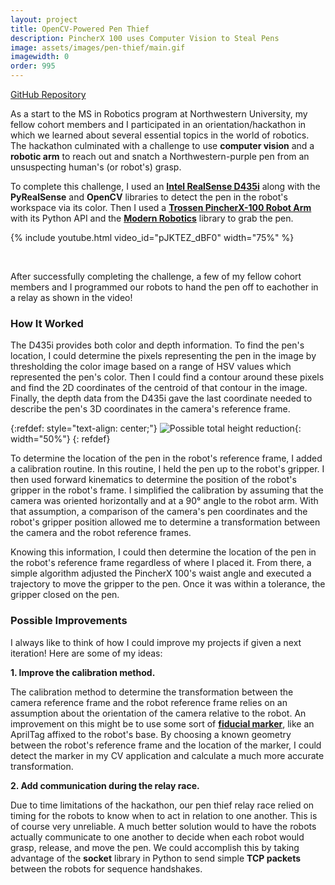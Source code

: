 ```yaml
---
layout: project
title: OpenCV-Powered Pen Thief
description: PincherX 100 uses Computer Vision to Steal Pens
image: assets/images/pen-thief/main.gif
imagewidth: 0
order: 995
---
```


[GitHub Repository](https://github.com/ngmor/pen-challenge)

As a start to the MS in Robotics program at Northwestern University, my fellow cohort members and I participated in an orientation/hackathon in which we learned about several essential topics in the world of robotics. The hackathon culminated with a challenge to use **computer vision** and a **robotic arm** to reach out and snatch a Northwestern-purple pen from an unsuspecting human's (or robot's) grasp.

To complete this challenge, I used an [**Intel RealSense D435i**](https://www.intelrealsense.com/depth-camera-d435i/) along with the **PyRealSense** and **OpenCV** libraries to detect the pen in the robot's workspace via its color. Then I used a [**Trossen PincherX-100 Robot Arm**](https://www.trossenrobotics.com/docs/interbotix_xsarms/specifications/px100.html) with its Python API and the [**Modern Robotics**](https://github.com/NxRLab/ModernRobotics) library to grab the pen.


{% include youtube.html video_id="pJKTEZ_dBF0" width="75%" %}

<br>

After successfully completing the challenge, a few of my fellow cohort members and I programmed our robots to hand the pen off to eachother in a relay as shown in the video!

### How It Worked

The D435i provides both color and depth information. To find the pen's location, I could determine the pixels representing the pen in the image by thresholding the color image based on a range of HSV values which represented the pen's color. Then I could find a contour around these pixels and find the 2D coordinates of the centroid of that contour in the image. Finally, the depth data from the D435i gave the last coordinate needed to describe the pen's 3D coordinates in the camera's reference frame.

{:refdef: style="text-align: center;"}
![Possible total height reduction](/assets/images/pen-thief/pen-tracking.gif){: width="50%"}
{: refdef}

To determine the location of the pen in the robot's reference frame, I added a calibration routine. In this routine, I held the pen up to the robot's gripper. I then used forward kinematics to determine the position of the robot's gripper in the robot's frame. I simplified the calibration by assuming that the camera was oriented horizontally and at a 90° angle to the robot arm. With that assumption, a comparison of the camera's pen coordinates and the robot's gripper position allowed me to determine a transformation between the camera and the robot reference frames.

Knowing this information, I could then determine the location of the pen in the robot's reference frame regardless of where I placed it. From there, a simple algorithm adjusted the PincherX 100's waist angle and executed a trajectory to move the gripper to the pen. Once it was within a tolerance, the gripper closed on the pen.

### Possible Improvements
I always like to think of how I could improve my projects if given a next iteration! Here are some of my ideas:

**1. Improve the calibration method.**

The calibration method to determine the transformation between the camera reference frame and the robot reference frame relies on an assumption about the orientation of the camera relative to the robot. An improvement on this might be to use some sort of **[fiducial marker](https://en.wikipedia.org/wiki/Fiducial_marker)**, like an AprilTag affixed to the robot's base. By choosing a known geometry between the robot's reference frame and the location of the marker, I could detect the marker in my CV application and calculate a much more accurate transformation.

**2. Add communication during the relay race.**

Due to time limitations of the hackathon, our pen thief relay race relied on timing for the robots to know when to act in relation to one another. This is of course very unreliable. A much better solution would to have the robots actually communicate to one another to decide when each robot would grasp, release, and move the pen. We could accomplish this by taking advantage of the **socket** library in Python to send simple **TCP packets** between the robots for sequence handshakes.